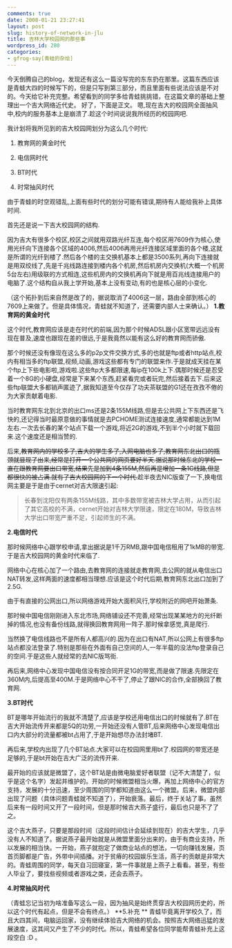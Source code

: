 ```yaml
---
comments: true
date: 2008-01-21 23:27:41
layout: post
slug: history-of-network-in-jlu
title: 吉林大学校园网的那些事
wordpress_id: 280
categories:
- gfrog-say[青蛙的杂烩]
---
```


今天倒腾自己的blog，发现还有这么一篇没写完的东东扔在那里。这篇东西应该是青蛙大四的时候写下的，但是只写到第三部分，而且里面有些说法应该是不对的。今天给它补充完整。希望看到的同学多给青蛙挑挑错，在这篇文章的基础上整理出一个吉大网络近代史。 好了，下面是正文。 嗯,现在吉大的校园网全面抽风中,校内的服务基本上是崩溃了.趁这个时间说说我所经历的校园网吧.

我计划将我所见到的吉大校园网划分为这么几个时代:



	
  1. 教育网的黄金时代

	
  2. 电信网时代

	
  3. BT时代

	
  4. 时常抽风时代


由于青蛙的时空观错乱,上面有些时代的划分可能有错误,期待有人能给我补上具体时间.

首先还是说一下吉大校园网的结构.

因为吉大有很多个校区,校区之间就用双路光纤互连,每个校区用7609作为核心,使用光纤向下连接各个区域的4006,然后4006再用光纤连接区域里面的各个楼,这就是所谓的光纤到楼了.然后各个楼的主交换机基本上都是3500系列,再向下连接就是用双绞线了,先是千兆线路连接到楼内各个机房,然后机房内交换机(大概一个机房5台左右)用级联的方式相连,这些机房内的交换机再向下就是用百兆线连接用户的电脑了.这个结构自从我上学开始,基本上没有变动,有的也是核心层的小变化.

（这个拓扑到后来自然是改了的，据说取消了4006这一层，路由全部到核心的7609上来做了。但是具体情况，青蛙就不知道了，还需要内部人士来确认。） **1.教育网的黄金时代**

这个时代,教育网应该是走在时代的前端,因为那个时候ADSL跟小区宽带远远没有现在普及,速度也跟现在差的很远,于是我竟然以能有这么好的教育网而骄傲.

那个时候还没有像现在这么多的p2p文件交换方式,多的也就是ftp或者http站点,校内有相当多的ftp联盟,视频,动画,游戏这些都有专门的联盟来作.于是就成天挂在某个ftp上下些电影啦,游戏啦.这些ftp大多都限速,每ip在100k上下.偶那时候还是忍受着一个8G的小硬盘,经常是下来某个东西,赶紧看完或者玩完,然后接着去下.后来这些ftp联盟大多都销声匿迹了,据我知道至今仅存了功夫茶联盟的G1还在孜孜不倦的为大家贡献着电影.

当时教育网东北到北京的出口ms还是2条155M线路,但是去公共网上下东西还是飞快的,还记得当时最原意做的事情就是去PCHOME测试连接速度,通常都能达到1M左右.一次去长春的某个站点下载一个游戏,将近2G的游戏,不到半个小时就下载回来.这个速度还是相当赞的.

后来,<strike>教育网内的学校多了,吉大的学生多了,入网电脑也多了,教育网东北出口的瓶颈就显现了出来,经常是打开一个公共网的网页要好半天.据说那时候东北的学校一直在跟教育网要出口带宽,结果先是加到4条155M,然后再是增加一条1G线路,但是都很快的被占满.就有了吉大校园网的下一个时代.</strike>趁半夜去NIC版查了一下,换电信网主要是于是由于cernet对吉大限速引起:


> 长春到沈阳仅有两条155M线路，其中多数带宽被吉林大学占用，从而引起了其它高校的不满，cernet开始对吉林大学限速，限定在180M，导致吉林大学出口带宽严重不足，引起师生的不满。


**2.电信时代**

那时候网络中心跟学校申请,拿出据说是1千万RMB,跟中国电信租用了1kMB的带宽.于是吉大校园网的黄金时代来临了.

网络中心在核心加了一个路由,去教育网的连接就走教育网,去公网的就从电信出口NAT转发,这样两面的速度都相当理想.应该是这个时代后期,教育网东北出口加到了2.5G.

由于有直接的公网出口,所以网络游戏开始大面积风行,学校附近的网吧开始萧条.

那时候中国电信刚刚进入东北市场,网络铺设还不完善,经常出现某某地方的光纤断掉的情况,也没有备份线路,就得换回教育网用一阵子.那时候拿感觉,真是爬行.

当然换了电信线路也不是所有人都高兴的.因为在出口有NAT,所以公网上有很多ftp站点都没法登录了.特别是那些在外面有自己空间的人,一年半载的没法ftp登录自己的空间.于是这些人就经常的去NIC版骂街.

再后来,网络中心发现中国电信没有按合同开足1G的带宽,而是做了限速.先限定在360M内,后提高至400M.于是网络中心不干了,停止了跟NIC的合作,全部换回了教育网.

**3.BT时代**

BT是哪年开始流行的我就不清楚了,应该是学校还用电信出口的时候就有了.BT在吉大开始流传开来都是5Q的功劳,一开始还没有人管BT,后来网络中心发现电信出口内大部分的流量都被bt占用了,于是开始想尽办法封堵BT.

再后来,学校内出现了几个BT站点.大家可以在校园网里用bt了.校园网的带宽还是足够的,于是bt开始在吉大广泛的流传开来.

最开始的应该就是微盟了，这个BT站是由微电脑爱好者联盟（记不大清楚了，似乎是这个名字）发起并维护的。开始的时候微盟相当火爆，再加上网络中心的官方支持，发展的十分迅速，至少周围的同学都知道由这么一个微盟。后来，微盟内部出现了问题（具体问题青蛙就不知道了），开始衰落。最后，终于关站了事。虽然后来有一段时间又开了一段时间，但是那时候吉大燕子盛行，最后也只是不了了之。

这个吉大燕子，只要是那段时间（这段时间估计会延续到现在）的吉大学生，几乎没有人不知道了。据说燕子最开始就是从微盟里面分出来的，由于有商业支持，所以发展的相当快。一开始，燕子就抱定了做商业站点的想法，一切向赚钱发展，页首页脚都是广告，外带中间插播。对于贫瘠的校园娱乐生活，燕子的贡献是非常大的。青蛙周围的同学，每天自习回寝室，第一件事就是上燕子上看看。甚至，有些人毕业了，要找些视频或者游戏之类，还会去燕子。

**4.时常抽风时代**

（青蛙忘记当初为啥准备写这么一段，因为抽风是始终贯穿吉大校园网历史的，所以这个时代有起点，但是不会有终点。） **5.补充
**
青蛙毕竟离开学校久了，而且大四其间，电脑运回家，没有继续体验吉大网络的机会。按照吉大网络迅猛的发展速度，这其间又产生了不少的时代。所以，青蛙希望各位同学能帮青蛙补充上这段空白 :D 。
